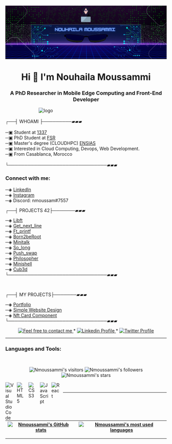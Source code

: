 <!-- - 🌱 I’m currently learning everything 
- 🥅 2022 Goals: Learn more about web3 
<br> -->
<img align="center" alt="logo" width="1000" src="https://github.com/Nmoussammi/Nmoussammi/blob/main/Untitled%20design.gif"><br>

<h1 align="center">Hi 👋 I'm  Nouhaila Moussammi </h1>
<h3 align="center">A PhD Researcher in Mobile Edge Computing and Front-End Developer </h3>
<!-- # Hi 👋  I'm  Nouhaila Moussammi 
## I'm a PhD Researcher in Mobile Edge Computing and Front-End Developer !! -->



<img align="right" alt="logo" width="400" src="https://badge.mediaplus.ma/blue/nmoussam"><br>
<br>
┌──┤ WHOAMI ├─────────▰▰▰<br>
<br>
─▣ Student at  <a href="https://www.1337.ma">1337</a><br>
─▣ PhD Student at  <a href="http://www.fsr.ac.ma/">FSR</a><br>
─▣ Master's degree (CLOUDHPC) <a href="http://ensias.um5.ac.ma/">ENSIAS</a><br>
─▣ Interested in Cloud Computing, Devops, Web Development. <br>
─▣ From Casablanca, Morocco <br>
<br>
└───────────────────────────────▰▰▰

### Connect with me:

─◈ <a href="https://www.linkedin.com/in/nouhaila-moussammi">LinkedIn</a><br>
─◈ <a href="https://www.instagram.com/nouhaila.moussammi">Instagram</a><br>
─◈ Discord: nmoussam#7557

┌──┤ PROJECTS 42├───────▰▰▰<br>

─◈ <a href="https://github.com/Nmoussammi/Libft">Libft</a><br>
─◈ <a href="https://github.com/Nmoussammi/Get_Next_Line">Get_next_line</a><br>
─◈ <a href="https://github.com/Nmoussammi/ft_printf">Ft_printf</a><br>
─◈ <a href="https://github.com/Nmoussammi/Born2beRoot">Born2beRoot</a><br>
─◈ <a href="https://github.com/Nmoussammi/minitalk">Minitalk</a><br>
─◈ <a href="https://github.com/Nmoussammi/so_long">So_long</a><br>
─◈ <a href="https://github.com/Nmoussammi/Push_swap">Push_swap</a><br>
─◈ <a href="https://github.com/Nmoussammi/Philosopher">Philosopher</a><br>
─◈ <a href="https://github.com/Nmoussammi/Minishell">Minishell</a><br>
─◈ <a href="https://github.com/Nmoussammi/Cub3d">Cub3d</a><br>
└───────────────────────────────▰▰▰

<br>

┌──┤ MY PROJECTS├───────▰▰▰<br>

─◈ <a href="https://github.com/Nmoussammi/Portfolio">Portfolio</a><br>
─◈ <a href="https://github.com/Nmoussammi/Simple-Website-Design">Simple Website Design</a><br>
─◈ <a href="https://github.com/Nmoussammi/nft-card-component">Nft Card Component</a> <br>
└───────────────────────────────▰▰▰
<br>

  <p align="center">
	<a href="mailto:nmoussammi@gmail.com">
		<img alt="Feel free to contact me" src="https://img.shields.io/badge/-Ask_me_anything-blue?style=flat&logo=Gmail&logoColor=white&link=mailto:nmoussammi@gmail.com" />
	</a>
	<span> * </span>
	<a href="https://www.linkedin.com/in/nouhaila-moussammi/">
		<img alt="Linkedin Profile" src="https://img.shields.io/badge/-Linkedin_Profile-0072b1?style=flat&logo=Linkedin&logoColor=white&link=https://www.linkedin.com/in/nouhaila-moussammi/" />
	</a>
	<span> * </span>
<!--   	<a href="https://https://discord.com/users/nmoussam#7557">
		<img alt="Twitter Profile" src="https://img.shields.io/badge/-Linkedin_Profile-0072b1?style=flat&logo=Discord&logoColor=white&link=https://https://discord.com/users/nmoussam#7557" />
	</a> -->
	<a href="https://https://www.discord.com/users/nmoussam#7557">
		<img alt="Twitter Profile" src="https://badgen.net/badge/icon/discord?icon=discord&label" />
	</a>
</p>

--------------
### Languages and Tools:
<br>

<p align="center">
	<img alt="Nmoussammi's visitors" src="https://komarev.com/ghpvc/?username=Nmoussammi&color=8c36db&style=flat&label=visitors" />
	<img alt="Nmoussammi's followers" src="https://img.shields.io/github/followers/Nmoussammi?color=blueviolet" />
	<img alt="Nmoussammi's stars" src="https://img.shields.io/github/stars/Nmoussammi?color=blueviolet" />
</p>


<img align="left" alt="Visual Studio Code" width="26px" src="https://cdn.jsdelivr.net/gh/devicons/devicon/icons/vscode/vscode-original.svg" style="padding-right:10px;"/>
<img align="left" alt="HTML5" width="26px" src="https://cdn.jsdelivr.net/gh/devicons/devicon/icons/html5/html5-original.svg" style="padding-right:10px;" />
<img align="left" alt="CSS3" width="26px" src="https://cdn.jsdelivr.net/gh/devicons/devicon/icons/css3/css3-original.svg" style="padding-right:10px;" />
<img align="left" alt="JavaScript" width="26px" src="https://cdn.jsdelivr.net/gh/devicons/devicon/icons/javascript/javascript-original.svg" style="padding-right:10px;" />
<img align="left" alt="React" width="26px" src="https://cdn.jsdelivr.net/gh/devicons/devicon/icons/react/react-original.svg" style="padding-right:10px;" />



<br/>


---------------
| [![Nmoussammi's GitHub stats](https://github-readme-stats.vercel.app/api?username=Nmoussammi&count_private=true&show_icons=true&hide=issues&hide_border=true&theme=jolly)](https://github.com/Nmoussammi?tab=repositories) | [![Nmoussammi's most used languages](https://github-readme-stats.vercel.app/api/top-langs/?username=Nmoussammi&layout=compact&hide_border=true&theme=jolly)](https://github.com/Nmoussammi?tab=repositories) |
|:-:|:-:|



---------------
